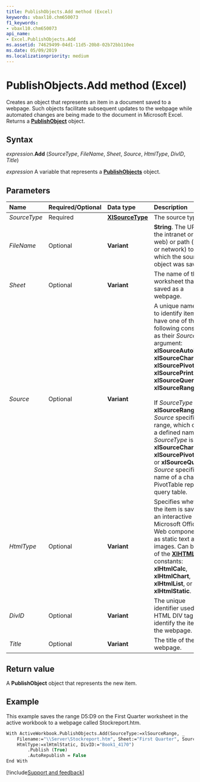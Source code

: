 ```yaml
---
title: PublishObjects.Add method (Excel)
keywords: vbaxl10.chm650073
f1_keywords:
- vbaxl10.chm650073
api_name:
- Excel.PublishObjects.Add
ms.assetid: 74629499-04d1-11d5-20b8-02b72bb110ee
ms.date: 05/09/2019
ms.localizationpriority: medium
---
```



# PublishObjects.Add method (Excel)

Creates an object that represents an item in a document saved to a webpage. Such objects facilitate subsequent updates to the webpage while automated changes are being made to the document in Microsoft Excel. Returns a **[PublishObject](Excel.PublishObject.md)** object.


## Syntax

_expression_.**Add** (_SourceType_, _FileName_, _Sheet_, _Source_, _HtmlType_, _DivID_, _Title_)

_expression_ A variable that represents a **[PublishObjects](Excel.PublishObjects.md)** object.


## Parameters

|Name|Required/Optional|Data type|Description|
|:-----|:-----|:-----|:-----|
| _SourceType_|Required| **[XlSourceType](Excel.XlSourceType.md)**|The source type.|
| _FileName_|Optional| **Variant**| **String**. The URL (on the intranet or the web) or path (local or network) to which the source object was saved.|
| _Sheet_|Optional| **Variant**|The name of the worksheet that was saved as a webpage.|
| _Source_|Optional| **Variant**|A unique name used to identify items that have one of the following constants as their _SourceType_ argument: **xlSourceAutoFilter**, **xlSourceChart**, **xlSourcePivotTable**, **xlSourcePrintArea**, **xlSourceQuery**, or **xlSourceRange**.<br/><br/>If _SourceType_ is **xlSourceRange**, _Source_ specifies a range, which can be a defined name. If _SourceType_ is **xlSourceChart**, **xlSourcePivotTable**, or **xlSourceQuery**, _Source_ specifies the name of a chart, PivotTable report, or query table.|
| _HtmlType_|Optional| **Variant**|Specifies whether the item is saved as an interactive Microsoft Office Web component or as static text and images. Can be one of the **[XlHTMLType](Excel.XlHtmlType.md)** constants: **xlHtmlCalc**, **xlHtmlChart**, **xlHtmlList**, or **xlHtmlStatic**.|
| _DivID_|Optional| **Variant**|The unique identifier used in the HTML DIV tag to identify the item on the webpage.|
| _Title_|Optional| **Variant**|The title of the webpage.|

## Return value

A **PublishObject** object that represents the new item.


## Example

This example saves the range D5:D9 on the First Quarter worksheet in the active workbook to a webpage called Stockreport.htm.

```vb
With ActiveWorkbook.PublishObjects.Add(SourceType:=xlSourceRange, _ 
    Filename:="\\Server\Stockreport.htm", Sheet:="First Quarter", Source:="$G$3:$H$6", _ 
    HtmlType:=xlHtmlStatic, DivID:="Book1_4170") 
        .Publish (True) 
        .AutoRepublish = False 
End With
```




[!include[Support and feedback](~/includes/feedback-boilerplate.md)]
